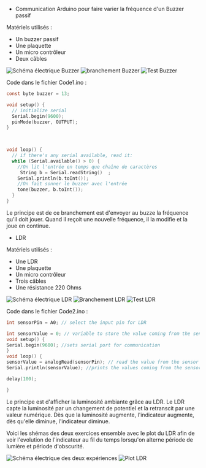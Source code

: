 - Communication Arduino pour faire varier la fréquence d'un Buzzer passif


Matériels utilisés : 
- Un buzzer passif
- Une plaquette
- Un micro contrôleur
- Deux câbles

<img src="./img/schema2_2.png" alt="Schéma électrique Buzzer"/>
<img src="./img/branchement2_2.jpg" alt="branchement Buzzer"/>
<img src="./img/variationFrequence2_2.png" alt="Test Buzzer"/>


Code dans le fichier Code1.ino :
```C
const byte buzzer = 13;

void setup() {
  // initialize serial
  Serial.begin(9600);
  pinMode(buzzer, OUTPUT); 
}

    

void loop() {
  // if there's any serial available, read it:
  while (Serial.available() > 0) {
    //On lit l'entrée en temps que chaîne de caractères
     String b = Serial.readString()  ;
    Serial.println(b.toInt());
    //On fait sonner le buzzer avec l'entrée
    tone(buzzer, b.toInt());    
  }
}
```

Le principe est de ce branchement est d'envoyer au buzze la fréquence qu'il doit jouer. Quand il reçoit une nouvelle fréquence, il la modifie et la joue en continue.

- LDR



Matériels utilisés : 
- Une LDR
- Une plaquette
- Un micro contrôleur
- Trois câbles
- Une résistance 220 Ohms


<img src="./img/schemaLDR.png" alt="Schéma électrique LDR"/>
<img src="./img/branchementLDR.jpg" alt="Branchement LDR"/>
<img src="./img/TestLDR.png" alt="Test LDR"/>

Code dans le fichier Code2.ino : 

```C
int sensorPin = A0; // select the input pin for LDR

int sensorValue = 0; // variable to store the value coming from the sensor
void setup() {
Serial.begin(9600); //sets serial port for communication
}
void loop() {
sensorValue = analogRead(sensorPin); // read the value from the sensor
Serial.println(sensorValue); //prints the values coming from the sensor on the screen

delay(100);

}
```

Le principe est d'afficher la luminosité ambiante grâce au LDR. Le LDR capte la luminosité par un changement de potentiel et la retranscit par une valeur numérique. Dès que la luminosité augmente, l'indicateur augmente, dès qu'elle diminue, l'indicateur diminue.

Voici les shémas des deux exercices ensemble avec le plot du LDR afin de voir l'evolution de l'indicateur au fil du temps lorsqu'on alterne période de lumière et période d'obscurité.

<img src="./sketch.png" alt="Schéma électrique des deux expériences"/>
<img src="./plot.png" alt="Plot LDR"/>


